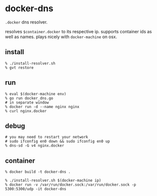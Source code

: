 # docker-dns

`.docker` dns resolver.

resolves `$container.docker` to its respective ip. supports container ids as well as names. plays nicely with `docker-machine` on osx.

## install

    % ./install-resolver.sh
    % gvt restore

## run

    % eval $(docker-machine env)
    % go run docker_dns.go
    # in separate window
    % docker run -d --name nginx nginx
    % curl nginx.docker

## debug

    # you may need to restart your network
    # sudo ifconfig en0 down && sudo ifconfig en0 up
    % dns-sd -G v4 nginx.docker

## container

    % docker build -t docker-dns .

    % ./install-resolver.sh $(docker-machine ip)
    % docker run -v /var/run/docker.sock:/var/run/docker.sock -p 5300:5300/udp -it docker-dns
